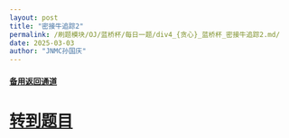 ```yaml
---
layout: post
title: "密接牛追踪2"
permalink: /刷题模块/OJ/蓝桥杯/每日一题/div4_{贪心}_蓝桥杯_密接牛追踪2.md/
date: 2025-03-03
author: "JNMC孙国庆"
---
```


#### [备用返回通道](../../README.md)
# [转到题目](https://www.acwing.com/problem/content/5441/)